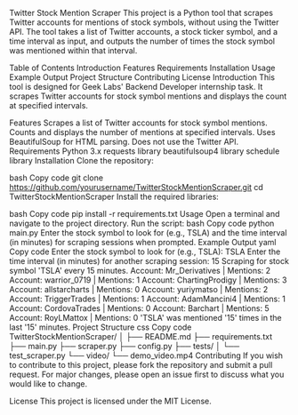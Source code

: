Twitter Stock Mention Scraper
This project is a Python tool that scrapes Twitter accounts for mentions of stock symbols, without using the Twitter API. The tool takes a list of Twitter accounts, a stock ticker symbol, and a time interval as input, and outputs the number of times the stock symbol was mentioned within that interval.

Table of Contents
Introduction
Features
Requirements
Installation
Usage
Example Output
Project Structure
Contributing
License
Introduction
This tool is designed for Geek Labs' Backend Developer internship task. It scrapes Twitter accounts for stock symbol mentions and displays the count at specified intervals.

Features
Scrapes a list of Twitter accounts for stock symbol mentions.
Counts and displays the number of mentions at specified intervals.
Uses BeautifulSoup for HTML parsing.
Does not use the Twitter API.
Requirements
Python 3.x
requests library
beautifulsoup4 library
schedule library
Installation
Clone the repository:

bash
Copy code
git clone https://github.com/yourusername/TwitterStockMentionScraper.git
cd TwitterStockMentionScraper
Install the required libraries:

bash
Copy code
pip install -r requirements.txt
Usage
Open a terminal and navigate to the project directory.
Run the script:
bash
Copy code
python main.py
Enter the stock symbol to look for (e.g., TSLA) and the time interval (in minutes) for scraping sessions when prompted.
Example Output
yaml
Copy code
Enter the stock symbol to look for (e.g., TSLA): TSLA
Enter the time interval (in minutes) for another scraping session: 15
Scraping for stock symbol 'TSLA' every 15 minutes.
Account: Mr_Derivatives | Mentions: 2
Account: warrior_0719 | Mentions: 1
Account: ChartingProdigy | Mentions: 3
Account: allstarcharts | Mentions: 0
Account: yuriymatso | Mentions: 2
Account: TriggerTrades | Mentions: 1
Account: AdamMancini4 | Mentions: 1
Account: CordovaTrades | Mentions: 0
Account: Barchart | Mentions: 5
Account: RoyLMattox | Mentions: 0
'TSLA' was mentioned '15' times in the last '15' minutes.
Project Structure
css
Copy code
TwitterStockMentionScraper/
│
├── README.md
├── requirements.txt
├── main.py
├── scraper.py
├── config.py
├── tests/
│   └── test_scraper.py
└── video/
    └── demo_video.mp4
Contributing
If you wish to contribute to this project, please fork the repository and submit a pull request. For major changes, please open an issue first to discuss what you would like to change.

License
This project is licensed under the MIT License.

